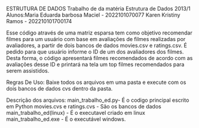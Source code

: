 ESTRUTURA DE DADOS
Trabalho de da matéria Estrutura de Dados 2013/1
Alunos:Maria Eduarda barbosa Maciel - 2022101070077 Karen Kristiny Ramos - 202210101700174          

Esse código através de uma matriz esparsa tem como objetivo recomendar filmes para um usuário com base em avaliações de filmes realizadas por avaliadores, a partir de dois bancos de dados movies.csv e ratings.csv.
É pedido para que usuário informe o ID de um dos avaliadores dos filmes. Desta forma, o código apresentará filmes recomendados de acordo com as avaliações desse ID e printará na tela um top filmes recomendados para serem assistidos.

Regras De Uso: Baixe todos os arquivos em uma pasta e execute com os dois bancos de dados cvs dentro da pasta.

Descrição dos arquivos: main_trabalho_ed.py- É o codigo principal escrito em Python movies.cvs e ratings.cvs - São os bancos de dados main_trabalho_ed(linux) - É o executavel criado em linux main_trabalho_ed.exe - É o executável windows.

